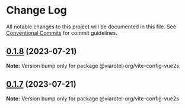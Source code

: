 # Change Log

All notable changes to this project will be documented in this file.
See [Conventional Commits](https://conventionalcommits.org) for commit guidelines.

## [0.1.8](https://github.com/viarotel-org/packages/compare/v0.1.7...v0.1.8) (2023-07-21)

**Note:** Version bump only for package @viarotel-org/vite-config-vue2s





## [0.1.7](https://github.com/viarotel-org/packages/compare/v0.1.6...v0.1.7) (2023-07-21)

**Note:** Version bump only for package @viarotel-org/vite-config-vue2s

